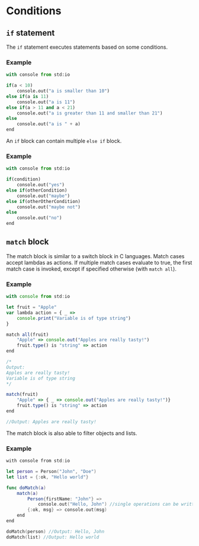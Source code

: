 # Conditions

## `if` statement

The `if` statement executes statements based on some conditions.

### Example

```python
with console from std:io

if(a < 10)
    console.out("a is smaller than 10")
else if(a is 11)
    console.out("a is 11")
else if(a > 11 and a < 21)
    console.out("a is greater than 11 and smaller than 21")
else
    console.out("a is " + a)
end
```

An `if` block can contain multiple `else if` block.

### Example

```python
with console from std:io

if(condition)
    console.out("yes")
else if(otherCondition)
    console.out("maybe")
else if(otherOtherCondition)
    console.out("maybe not")
else
    console.out("no")
end
```

## `match` block

The match block is similar to a switch block in C languages. Match cases accept lambdas as actions. If multiple match cases evaluate to true, the first match case is invoked, except if specified otherwise \(with `match all`\).

### Example

```javascript
with console from std:io

let fruit = "Apple"
var lambda action = { _ => 
    console.print("Variable is of type string")
}

match all(fruit)
    "Apple" => console.out("Apples are really tasty!")
    fruit.type() is "string" => action
end

/*
Output: 
Apples are really tasty!
Variable is of type string
*/

match(fruit)
    "Apple" => { _ => console.out("Apples are really tasty!")}
    fruit.type() is "string" => action
end

//Output: Apples are really tasty!
```

The match block is also able to filter objects and lists.

### Example

```swift
with console from std:io

let person = Person("John", "Doe")
let list = {:ok, "Hello world"}

func doMatch(a)
    match(a)
        Person{firstName: "John"} =>
            console.out("Hello, John") //single operations can be written like so
        {:ok, msg} => console.out(msg)
    end
end

doMatch(person) //Output: Hello, John
doMatch(list) //Output: Hello world
```

